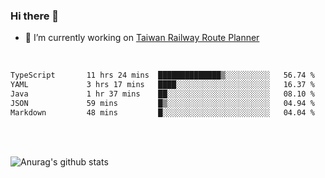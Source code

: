 ### Hi there 👋

- 🔭 I’m currently working on [Taiwan Railway Route Planner](https://github.com/Taiwan-Railway-Route-Planner)

<br/>

<!--START_SECTION:waka-->

```txt
TypeScript       11 hrs 24 mins  ██████████████▒░░░░░░░░░░   56.74 %
YAML             3 hrs 17 mins   ████░░░░░░░░░░░░░░░░░░░░░   16.37 %
Java             1 hr 37 mins    ██░░░░░░░░░░░░░░░░░░░░░░░   08.10 %
JSON             59 mins         █▒░░░░░░░░░░░░░░░░░░░░░░░   04.94 %
Markdown         48 mins         █░░░░░░░░░░░░░░░░░░░░░░░░   04.04 %
```

<!--END_SECTION:waka-->

<br/>
<br/>

![Anurag's github stats](https://github-readme-stats.vercel.app/api?username=DepickereSven&show_icons=true&theme=tokyonight)



<!--
**DepickereSven/DepickereSven** is a ✨ _special_ ✨ repository because its `README.md` (this file) appears on your GitHub profile.

Here are some ideas to get you started:

- 🔭 I’m currently working on ...
- 🌱 I’m currently learning ...
- 👯 I’m looking to collaborate on ...
- 🤔 I’m looking for help with ...
- 💬 Ask me about ...
- 📫 How to reach me: ...
- 😄 Pronouns: ...
- ⚡ Fun fact: ...
-->
